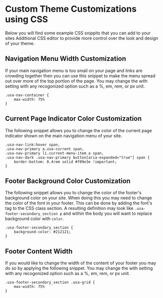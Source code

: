 # Custom Theme Customizations using CSS
Below you will find some example CSS snippits that you can add to your sites Additional CSS editor to provide more control over the look and design of your theme.

## Navigation Menu Width Customization
If your main navigation menu is too small on your page and links are crowding together then you can use this snippet to make the menu spread out over more of the top portion of the page. You may change the with setting with any recogonized option such as a %, em, rem, or px unit.

    .usa-nav-container {
        max-width: 75%
    }

## Current Page Indicator Color Customization
The following snippet allows you to change the color of the current page indicator shown on the main navigation menu of your site.

    .usa-nav-link:hover span,
    .usa-nav-primary a.usa-current span,
    .usa-nav-primary li.current-menu-item a span,
    .usa-nav-dark .usa-nav-primary button[aria-expanded="true"] span {
	    border-bottom: 0.4rem solid #f09e3e !important;
    }

## Footer Background Color Customization
The following snippet allows you to change the color of the footer's background color on your site. When doing this you may need to change the color of the font in your footer. This can be done by adding the font's tag to the CSS class section. A resulting definition may look like `.usa-footer-secondary_section p` and within the body you will want to replace background color with `color`.

    .usa-footer-secondary_section {
        background-color: #212121;
    }


## Footer Content Width
If you would like to change the width of the content of your footer you may do so by applying the following snippet. You may change the with setting with any recogonized option such as a %, em, rem, or px unit.

    .usa-footer-secondary_section .usa-grid {
        max-width: 75%
    }